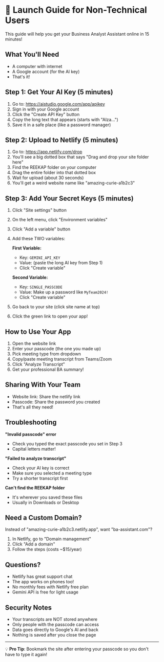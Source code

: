# 🚀 Launch Guide for Non-Technical Users

This guide will help you get your Business Analyst Assistant online in 15 minutes!

## What You'll Need
- A computer with internet
- A Google account (for the AI key)
- That's it!

## Step 1: Get Your AI Key (5 minutes)
1. Go to: https://aistudio.google.com/app/apikey
2. Sign in with your Google account
3. Click the "Create API Key" button
4. Copy the long text that appears (starts with "AIza...")
5. Save it in a safe place (like a password manager)

## Step 2: Upload to Netlify (5 minutes)
1. Go to: https://app.netlify.com/drop
2. You'll see a big dotted box that says "Drag and drop your site folder here"
3. Find the REEKAP folder on your computer
4. Drag the entire folder into that dotted box
5. Wait for upload (about 30 seconds)
6. You'll get a weird website name like "amazing-curie-a1b2c3"

## Step 3: Add Your Secret Keys (5 minutes)
1. Click "Site settings" button
2. On the left menu, click "Environment variables"
3. Click "Add a variable" button
4. Add these TWO variables:

   **First Variable:**
   - Key: `GEMINI_API_KEY`
   - Value: (paste the long AI key from Step 1)
   - Click "Create variable"

   **Second Variable:**
   - Key: `SINGLE_PASSCODE`
   - Value: Make up a password like `MyTeam2024!`
   - Click "Create variable"

5. Go back to your site (click site name at top)
6. Click the green link to open your app!

## How to Use Your App
1. Open the website link
2. Enter your passcode (the one you made up)
3. Pick meeting type from dropdown
4. Copy/paste meeting transcript from Teams/Zoom
5. Click "Analyze Transcript"
6. Get your professional BA summary!

## Sharing With Your Team
- Website link: Share the netlify link
- Passcode: Share the password you created
- That's all they need!

## Troubleshooting

**"Invalid passcode" error**
- Check you typed the exact passcode you set in Step 3
- Capital letters matter!

**"Failed to analyze transcript"**
- Check your AI key is correct
- Make sure you selected a meeting type
- Try a shorter transcript first

**Can't find the REEKAP folder**
- It's wherever you saved these files
- Usually in Downloads or Desktop

## Need a Custom Domain?
Instead of "amazing-curie-a1b2c3.netlify.app", want "ba-assistant.com"?
1. In Netlify, go to "Domain management"
2. Click "Add a domain"
3. Follow the steps (costs ~$15/year)

## Questions?
- Netlify has great support chat
- The app works on phones too!
- No monthly fees with Netlify free plan
- Gemini API is free for light usage

## Security Notes
- Your transcripts are NOT stored anywhere
- Only people with the passcode can access
- Data goes directly to Google's AI and back
- Nothing is saved after you close the page

---
💡 **Pro Tip**: Bookmark the site after entering your passcode so you don't have to type it again!